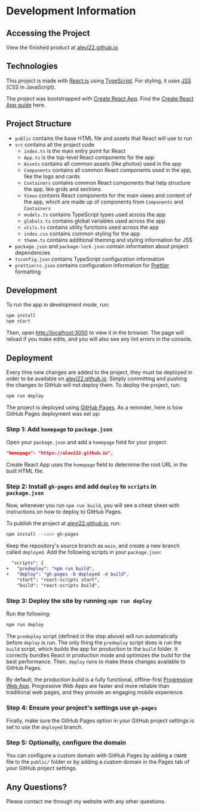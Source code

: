# Development Information

## Accessing the Project

View the finished product at [alevi22.github.io](https://alevi22.github.io).

## Technologies

This project is made with [React.js](https://reactjs.org/) using [TypeScript](https://www.typescriptlang.org/). For styling, it uses [JSS](https://cssinjs.org/react-jss) (CSS in JavaScript).

The project was bootstrapped with [Create React App](https://github.com/facebook/create-react-app). Find the [Create React App guide](https://github.com/facebook/create-react-app/blob/main/packages/cra-template/template/README.md) here.

## Project Structure

-   `public` contains the base HTML file and assets that React will use to run
-   `src` contains all the project code
    -   `index.ts` is the main entry point for React
    -   `App.ts` is the top-level React components for the app
    -   `Assets` contains all common assets (like photos) used in the app
    -   `Components` contains all common React components used in the app, like the logo and cards
    -   `Containers` contains common React components that help structure the app, like grids and sections
    -   `Views` contains React components for the main views and content of the app, which are made up of components from `Components` and `Containers`
    -   `models.ts` contains TypeScript types used across the app
    -   `globals.ts` contains global variables used across the app
    -   `utils.ts` contains utility functions used across the app
    -   `index.css` contains common styling for the app
    -   `theme.ts` contains additional theming and styling information for JSS
-   `package.json` and `package-lock.json` contain information about project dependencies
-   `tsconfig.json` contains TypeScript configuration information
-   `prettierrc.json` contains configuration information for [Prettier](https://prettier.io/) formatting

## Development

To run the app in development mode, run:

```sh
npm install
npm start
```

Then, open [http://localhost:3000](http://localhost:3000) to view it in the browser. The page will reload if you make edits, and you will also see any lint errors in the console.

## Deployment

Every time new changes are added to the project, they must be deployed in order to be available on [alevi22.github.io](https://alevi22.github.io). Simply committing and pushing the changes to GitHub will not deploy them. To deploy the project, run:

```sh
npm run deploy
```

The project is deployed using [GitHub Pages](https://pages.github.com/). As a reminder, here is how GitHub Pages deployment was set up:

### Step 1: Add `homepage` to `package.json`

Open your `package.json` and add a `homepage` field for your project:

```json
"homepage": "https://alevi22.github.io",
```

Create React App uses the `homepage` field to determine the root URL in the built HTML file.

### Step 2: Install `gh-pages` and add `deploy` to `scripts` in `package.json`

Now, whenever you run `npm run build`, you will see a cheat sheet with instructions on how to deploy to GitHub Pages.

To publish the project at [alevi22.github.io](https://alevi22.github.io), run:

```sh
npm install --save gh-pages
```

Keep the repository's source branch as `main`, and create a new branch called `deployed`. Add the following scripts in your `package.json`:

```diff
  "scripts": {
+   "predeploy": "npm run build",
+   "deploy": "gh-pages -b deployed -d build",
    "start": "react-scripts start",
    "build": "react-scripts build",
```

### Step 3: Deploy the site by running `npm run deploy`

Run the following:

```sh
npm run deploy
```

The `predeploy` script (defined in the step above) will run automatically before `deploy` is run. The only thing the `predeploy` script does is run the `build` script, which builds the app for production to the `build` folder. It correctly bundles React in production mode and optimizes the build for the best performance. Then, `deploy` runs to make these changes available to GitHub Pages.

By default, the production build is a fully functional, offline-first [Progressive Web App](https://developers.google.com/web/progressive-web-apps/). Progressive Web Apps are faster and more reliable than traditional web pages, and they provide an engaging mobile experience.

### Step 4: Ensure your project's settings use `gh-pages`

Finally, make sure the GitHub Pages option in your GitHub project settings is set to use the `deployed` branch.

### Step 5: Optionally, configure the domain

You can configure a custom domain with GitHub Pages by adding a `CNAME` file to the `public/` folder or by adding a custom domain in the Pages tab of your GitHub project settings.

## Any Questions?

Please contact me through my website with any other questions.
